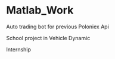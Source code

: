 # Matlab_Work
Auto trading bot for previous Poloniex Api

School project in Vehicle Dynamic 

Internship
